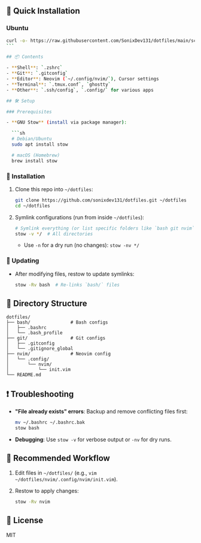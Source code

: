 ## 🚀 Quick Installation

### Ubuntu

````bash
curl -o- https://raw.githubusercontent.com/SonixDev131/dotfiles/main/scripts/setup-ubuntu.sh | bash
```

## 📦 Contents

- **Shell**: `.zshrc`
- **Git**: `.gitconfig`
- **Editor**: Neovim (`~/.config/nvim/`), Cursor settings
- **Terminal**: `.tmux.conf`, `ghostty`
- **Other**: `.ssh/config`, `.config/` for various apps

## 🛠️ Setup

### Prerequisites

- **GNU Stow** (install via package manager):

  ```sh
  # Debian/Ubuntu
  sudo apt install stow

  # macOS (Homebrew)
  brew install stow
````

### 🚀 Installation

1. Clone this repo into `~/dotfiles`:

   ```sh
   git clone https://github.com/sonixdev131/dotfiles.git ~/dotfiles
   cd ~/dotfiles
   ```

2. Symlink configurations (run from inside `~/dotfiles`):

   ```sh
   # Symlink everything (or list specific folders like `bash git nvim`):
   stow -v */  # All directories
   ```

   - Use `-n` for a dry run (no changes): `stow -nv */`

### 🔄 Updating

- After modifying files, restow to update symlinks:

  ```sh
  stow -Rv bash  # Re-links `bash/` files
  ```

## 📂 Directory Structure

```
dotfiles/
├── bash/               # Bash configs
│   ├── .bashrc
│   └── .bash_profile
├── git/                # Git configs
│   ├── .gitconfig
│   └── .gitignore_global
├── nvim/               # Neovim config
│   └── .config/
│       └── nvim/
│           └── init.vim
└── README.md
```

## ❗ Troubleshooting

- **"File already exists" errors**: Backup and remove conflicting files first:

  ```sh
  mv ~/.bashrc ~/.bashrc.bak
  stow bash
  ```

- **Debugging**: Use `stow -v` for verbose output or `-nv` for dry runs.

## 🔗 Recommended Workflow

1. Edit files in `~/dotfiles/` (e.g., `vim ~/dotfiles/nvim/.config/nvim/init.vim`).
2. Restow to apply changes:

   ```sh
   stow -Rv nvim
   ```

## 📜 License

MIT

